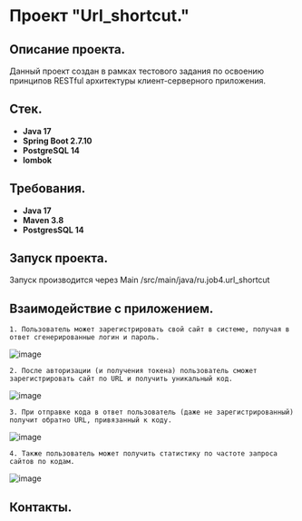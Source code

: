 # Проект "Url_shortcut."

## Описание проекта.

Данный проект создан в рамках тестового задания по освоению принципов RESTful архитектуры клиент-серверного приложения.

## Стек.

- **Java 17**
- **Spring Boot 2.7.10**
- **PostgreSQL 14**
- **lombok**


## Требования.

- **Java 17**
- **Maven 3.8**
- **PostgresSQL 14**

## Запуск проекта.

Запуск производится через Main /src/main/java/ru.job4.url_shortcut

## Взаимодействие с приложением.
    1. Пользователь может зарегистрировать свой сайт в системе, получая в ответ сгенерированные логин и пароль.

![image](https://user-images.githubusercontent.com/115623776/232193657-c8d47bd5-d90e-4899-96b8-3edecf405f6a.png)


    2. После авторизации (и получения токена) пользователь сможет зарегистрировать сайт по URL и получить уникальный код.
    
    
![image](https://user-images.githubusercontent.com/115623776/232193804-ad28023f-c4df-4a9d-958e-986e2a430987.png)


    
    3. При отправке кода в ответ пользователь (даже не зарегистрированный) получит обратно URL, привязанный к коду.
    
![image](https://user-images.githubusercontent.com/115623776/232193826-eeebb74c-a407-4e7c-afcc-59a72b61d3c5.png)



    4. Также пользователь может получить статистику по частоте запроса сайтов по кодам. 

![image](https://user-images.githubusercontent.com/115623776/232193830-4e5b17d8-7c6e-4d87-a9ad-36b370de0542.png)


## Контакты.
